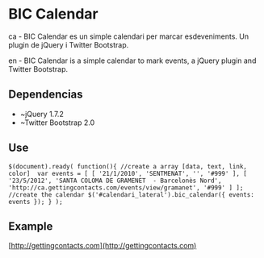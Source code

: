 BIC Calendar
============

ca - BIC Calendar es un simple calendari per marcar esdeveniments. Un plugin de jQuery i Twitter Bootstrap.

en - BIC Calendar is a simple calendar to mark events, a jQuery plugin and Twitter Bootstrap.


Dependencias
------------

- ~jQuery 1.7.2
- ~Twitter Bootstrap 2.0

Use
---
`
	$(document).ready( function(){
		//create a array [data, text, link, color] 
		var events = [
			[ '21/1/2010', 'SENTMENAT', '', '#999' ],
			[ '23/5/2012', 'SANTA COLOMA DE GRAMENET  - Barcelonès Nord', 'http://ca.gettingcontacts.com/events/view/gramanet', '#999' ]
		];
		//create the calendar
		$('#calendari_lateral').bic_calendar({
			events: events
		});
	} );
`

Example
-------

[http://gettingcontacts.com](http://gettingcontacts.com)
